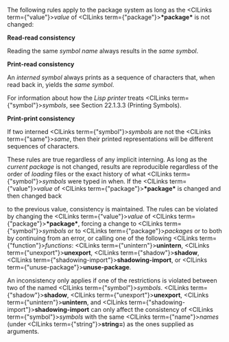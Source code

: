  



The following rules apply to the package system as long as the <ClLinks  term={"value"}><i>value</i></ClLinks> of <ClLinks  term={"package"}><b>\*package\*</b></ClLinks> is not changed: 



**Read-read consistency** 



Reading the same *symbol name* always results in the *same symbol*. 



**Print-read consistency** 



An *interned symbol* always prints as a sequence of characters that, when read back in, yields the *same symbol*. 



For information about how the *Lisp printer* treats <ClLinks  term={"symbol"}><i>symbols</i></ClLinks>, see Section 22.1.3.3 (Printing Symbols). 



**Print-print consistency** 



If two interned <ClLinks  term={"symbol"}><i>symbols</i></ClLinks> are not the <ClLinks  term={"same"}><i>same</i></ClLinks>, then their printed representations will be different sequences of characters. 



These rules are true regardless of any implicit interning. As long as the *current package* is not changed, results are reproducible regardless of the order of *loading* files or the exact history of what <ClLinks  term={"symbol"}><i>symbols</i></ClLinks> were typed in when. If the <ClLinks  term={"value"}><i>value</i></ClLinks> of <ClLinks  term={"package"}><b>\*package\*</b></ClLinks> is changed and then changed back 



to the previous value, consistency is maintained. The rules can be violated by changing the <ClLinks  term={"value"}><i>value</i></ClLinks> of <ClLinks  term={"package"}><b>\*package\*</b></ClLinks>, forcing a change to <ClLinks  term={"symbol"}><i>symbols</i></ClLinks> or to <ClLinks  term={"package"}><i>packages</i></ClLinks> or to both by continuing from an error, or calling one of the following <ClLinks  term={"function"}><i>functions</i></ClLinks>: <ClLinks  term={"unintern"}><b>unintern</b></ClLinks>, <ClLinks  term={"unexport"}><b>unexport</b></ClLinks>, <ClLinks  term={"shadow"}><b>shadow</b></ClLinks>, <ClLinks  term={"shadowing-import"}><b>shadowing-import</b></ClLinks>, or <ClLinks  term={"unuse-package"}><b>unuse-package</b></ClLinks>. 



An inconsistency only applies if one of the restrictions is violated between two of the named <ClLinks  term={"symbol"}><i>symbols</i></ClLinks>. <ClLinks  term={"shadow"}><b>shadow</b></ClLinks>, <ClLinks  term={"unexport"}><b>unexport</b></ClLinks>, <ClLinks  term={"unintern"}><b>unintern</b></ClLinks>, and <ClLinks  term={"shadowing-import"}><b>shadowing-import</b></ClLinks> can only affect the consistency of <ClLinks  term={"symbol"}><i>symbols</i></ClLinks> with the same <ClLinks  term={"name"}><i>names</i></ClLinks> (under <ClLinks  term={"string"}><b>string=</b></ClLinks>) as the ones supplied as arguments.  







